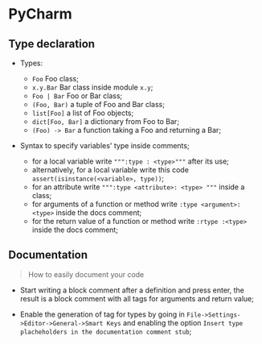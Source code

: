 # PyCharm

## Type declaration

- Types:
	- `Foo` Foo class;
	- `x.y.Bar` Bar class inside module `x.y`;
	- `Foo | Bar` Foo or Bar class;
	- `(Foo, Bar)` a tuple of Foo and Bar class;
	- `list[Foo]` a list of Foo objects;
	- `dict[Foo, Bar]` a dictionary from Foo to Bar;
	- `(Foo) -> Bar` a function taking a Foo and returning a Bar;

- Syntax to specify variables' type inside comments;
	- for a local variable write `""":type : <type>"""` after its use;
	- alternatively, for a local variable write this code `assert(isinstance(<variable>, type))`;
	- for an attribute write `""":type <attribute>: <type> """` inside a class;
	- for arguments of a function or method write `:type <argument>: <type>` inside the docs comment;
	- for the return value of a function or method write `:rtype :<type>` inside the docs comment;


## Documentation

> How to easily document your code

- Start writing a block comment after a definition and press enter, the result is a block comment with all tags for arguments and return value;

- Enable the generation of tag for types by going in `File->Settings->Editor->General->Smart Keys` and enabling the option `Insert type placheholders in the documentation comment stub`;
